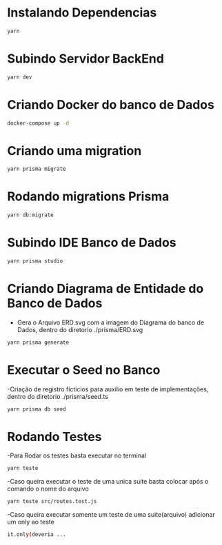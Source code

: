 # Instalando Dependencias

```bash
yarn
```

# Subindo Servidor BackEnd

```bash
yarn dev
```

# Criando Docker do banco de Dados

```bash
docker-compose up -d
```

# Criando uma migration

```bash
yarn prisma migrate
```

# Rodando migrations Prisma

```bash
yarn db:migrate
```

# Subindo IDE Banco de Dados

```bash
yarn prisma studio
```

# Criando Diagrama de Entidade do Banco de Dados

- Gera o Arquivo ERD.svg com a imagem do Diagrama do banco de Dados, dentro do diretorio ./prisma/ERD.svg

```bash
yarn prisma generate
```

# Executar o Seed no Banco

-Criação de registro ficticios para auxilio em teste de implementações, dentro do diretorio ./prisma/seed.ts

```bash
yarn prisma db seed
```

# Rodando Testes
-Para Rodar os testes basta executar no terminal

```bash
yarn teste
```

-Caso queira executar o teste de uma unica suite basta colocar após o comando o nome do arquivo

```bash
yarn teste src/routes.test.js
```

-Caso queira executar somente um teste de uma suite(arquivo) adicionar um only ao teste

```bash
it.only(deveria ...
```
